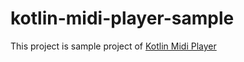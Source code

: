 # kotlin-midi-player-sample

This project is sample project of [Kotlin Midi Player](https://github.com/KenjiOhtsuka/kotlin-midi-player)
